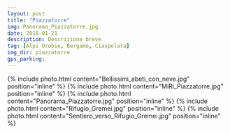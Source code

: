 ```yaml
---
layout: post
title: "Piazzatorre"
img: Panorama_Piazzatorre.jpg
date: 2018-01-21
description: Descrizione breve
tag: [Alpi Orobie, Bergamo, Ciaspolata]
img_dir: piazzatorre
gps_parking:
---
```

<div>
{% include photo.html content="Bellissimi_abeti_con_neve.jpg" position="inline" %}
{% include photo.html content="MiRi_Piazzatorre.jpg" position="inline" %}
{% include photo.html content="Panorama_Piazzatorre.jpg" position="inline" %}
{% include photo.html content="Rifugio_Gremei.jpg" position="inline" %}
{% include photo.html content="Sentiero_verso_Rifugio_Gremei.jpg" position="inline" %}
</div>
